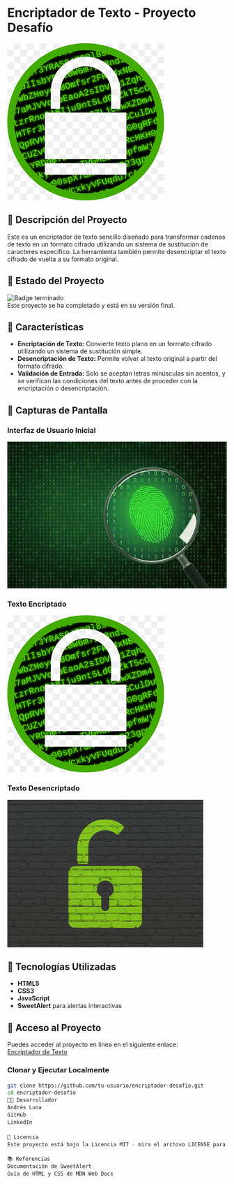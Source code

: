 # Encriptador de Texto - Proyecto Desafío

![Portada del Proyecto](img/encriptado.png)

## 📜 Descripción del Proyecto

Este es un encriptador de texto sencillo diseñado para transformar cadenas de texto en un formato cifrado utilizando un sistema de sustitución de caracteres específico. La herramienta también permite desencriptar el texto cifrado de vuelta a su formato original.

## 🚧 Estado del Proyecto

![Badge terminado](https://img.shields.io/badge/Estado-Terminando-brightgreen)  
Este proyecto se ha completado y está en su versión final.

## 🎯 Características

- **Encriptación de Texto:** Convierte texto plano en un formato cifrado utilizando un sistema de sustitución simple.
- **Desencriptación de Texto:** Permite volver al texto original a partir del formato cifrado.
- **Validación de Entrada:** Solo se aceptan letras minúsculas sin acentos, y se verifican las condiciones del texto antes de proceder con la encriptación o desencriptación.

## 📸 Capturas de Pantalla

### Interfaz de Usuario Inicial
![Imagen inicial](img/inicio-encriptador.jpg)

### Texto Encriptado
![Texto encriptado](img/encriptado.png)

### Texto Desencriptado
![Texto desencriptado](img/desencriptado.jpg)

## 🔧 Tecnologías Utilizadas

- **HTML5**
- **CSS3**
- **JavaScript**
- **SweetAlert** para alertas interactivas

## 🚀 Acceso al Proyecto

Puedes acceder al proyecto en línea en el siguiente enlace:  
[Encriptador de Texto](https://andresluna-ing.github.io/encriptador-desafio/)

### Clonar y Ejecutar Localmente

```bash
git clone https://github.com/tu-usuario/encriptador-desafio.git
cd encriptador-desafio
👨‍💻 Desarrollador
Andrés Luna
GitHub
LinkedIn

📄 Licencia
Este proyecto está bajo la Licencia MIT - mira el archivo LICENSE para más detalles.

📚 Referencias
Documentación de SweetAlert
Guía de HTML y CSS de MDN Web Docs
